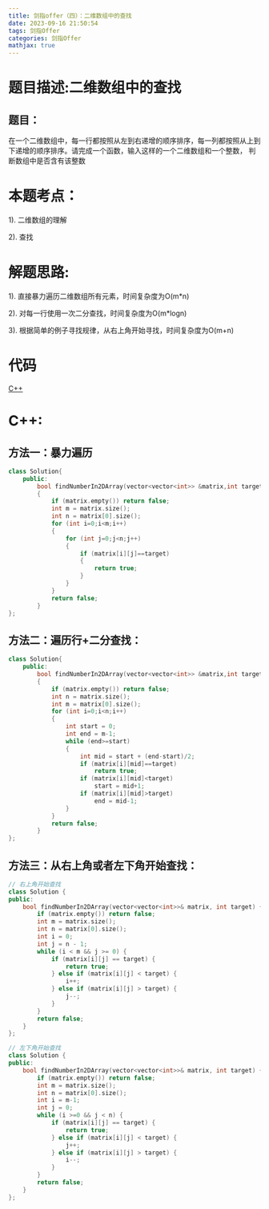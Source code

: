 ```yaml
---
title: 剑指offer（四）：二维数组中的查找
date: 2023-09-16 21:50:54
tags: 剑指Offer
categories: 剑指Offer
mathjax: true
---
```

# 题目描述:二维数组中的查找

## 题目：
在一个二维数组中，每一行都按照从左到右递增的顺序排序，每一列都按照从上到下递增的顺序排序。请完成一个函数，输入这样的一个二维数组和一个整数，
判断数组中是否含有该整数

# 本题考点：
  
  1). 二维数组的理解
  
  2). 查找
 <!--more--> 
# 解题思路:
  1). 直接暴力遍历二维数组所有元素，时间复杂度为O(m\*n)
  
  2). 对每一行使用一次二分查找，时间复杂度为O(m\*logn)
  
  3). 根据简单的例子寻找规律，从右上角开始寻找，时间复杂度为O(m+n)

# 代码

[C++](https://github.com/bryceustc/CodingInterviews/blob/master/FindInPartiallySortedMatrix/FindInPartiallySortedMatrix.cpp)

# C++:
## 方法一：暴力遍历
```c++
class Solution{
    public:
        bool findNumberIn2DArray(vector<vector<int>> &matrix,int target)
        {
            if (matrix.empty()) return false;
            int m = matrix.size();       
            int n = matrix[0].size();
            for (int i=0;i<m;i++)
            {
                for (int j=0;j<n;j++)
                {
                    if (matrix[i][j]==target)
                    {
                        return true;
                    }                    
                }
            }
            return false;          
        }
};
```

## 方法二：遍历行+二分查找：
```c++
class Solution{
    public:
        bool findNumberIn2DArray(vector<vector<int>> &matrix,int target)
        {
            if (matrix.empty()) return false;
            int n = matrix.size();       
            int m = matrix[0].size();
            for (int i=0;i<n;i++)
            {
                int start = 0;
                int end = m-1;
                while (end>=start)
                {
                    int mid = start + (end-start)/2;
                    if (matrix[i][mid]==target)
                        return true;
                    if (matrix[i][mid]<target)
                        start = mid+1;
                    if (matrix[i][mid]>target)
                        end = mid-1;
                }
            }
            return false;          
        }
};
```

## 方法三：从右上角或者左下角开始查找：
```c++
// 右上角开始查找
class Solution {
public:
    bool findNumberIn2DArray(vector<vector<int>>& matrix, int target) {
        if (matrix.empty()) return false;
        int m = matrix.size();
        int n = matrix[0].size();
        int i = 0;
        int j = n - 1;
        while (i < m && j >= 0) {
            if (matrix[i][j] == target) {
                return true;
            } else if (matrix[i][j] < target) {
                i++;
            } else if (matrix[i][j] > target) {
                j--;
            }
        }
        return false;
    }
};

// 左下角开始查找
class Solution {
public:
    bool findNumberIn2DArray(vector<vector<int>>& matrix, int target) {
        if (matrix.empty()) return false;
        int m = matrix.size();
        int n = matrix[0].size();
        int i = m-1;
        int j = 0;
        while (i >=0 && j < n) {
            if (matrix[i][j] == target) {
                return true;
            } else if (matrix[i][j] < target) {
                j++;
            } else if (matrix[i][j] > target) {
                i--;
            }
        }
        return false;
    }
};
```